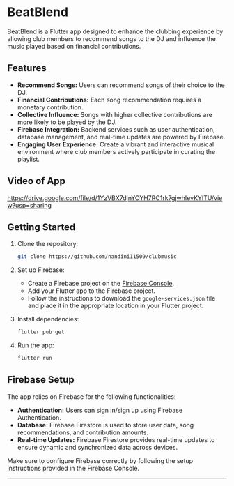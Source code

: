 # BeatBlend

BeatBlend is a Flutter app designed to enhance the clubbing experience by allowing club members to recommend songs to the DJ and influence the music played based on financial contributions.

## Features

- **Recommend Songs:** Users can recommend songs of their choice to the DJ.
- **Financial Contributions:** Each song recommendation requires a monetary contribution.
- **Collective Influence:** Songs with higher collective contributions are more likely to be played by the DJ.
- **Firebase Integration:** Backend services such as user authentication, database management, and real-time updates are powered by Firebase.
- **Engaging User Experience:** Create a vibrant and interactive musical environment where club members actively participate in curating the playlist.

## Video of App
https://drive.google.com/file/d/1YzVBX7djnYOYH7RC1rk7gjwhIevKYITU/view?usp=sharing


## Getting Started

1. Clone the repository:

   ```bash
   git clone https://github.com/nandini11509/clubmusic
   ```

2. Set up Firebase:

    - Create a Firebase project on the [Firebase Console](https://console.firebase.google.com/).
    - Add your Flutter app to the Firebase project.
    - Follow the instructions to download the `google-services.json` file and place it in the appropriate location in your Flutter project.

3. Install dependencies:

   ```bash
   flutter pub get
   ```

4. Run the app:

   ```bash
   flutter run
   ```

## Firebase Setup

The app relies on Firebase for the following functionalities:

- **Authentication:** Users can sign in/sign up using Firebase Authentication.
- **Database:** Firebase Firestore is used to store user data, song recommendations, and contribution amounts.
- **Real-time Updates:** Firebase Firestore provides real-time updates to ensure dynamic and synchronized data across devices.

Make sure to configure Firebase correctly by following the setup instructions provided in the Firebase Console.


---


